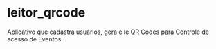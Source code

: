 # leitor_qrcode

Aplicativo que cadastra usuários, gera e lê QR Codes para Controle de acesso de Eventos.